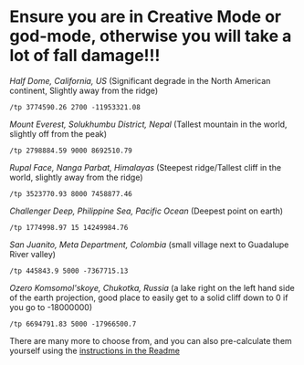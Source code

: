 # Ensure you are in Creative Mode or god-mode, otherwise you will take a lot of fall damage!!!



*Half Dome, California, US*
(Significant degrade in the North American continent, Slightly away from the ridge)

```
/tp 3774590.26 2700 -11953321.08
```
*Mount Everest, Solukhumbu District, Nepal*
(Tallest mountain in the world, slightly off  from the peak)

```
/tp 2798884.59 9000 8692510.79
```
*Rupal Face, Nanga Parbat, Himalayas*
(Steepest ridge/Tallest cliff in the world, slightly away from the ridge)

```
/tp 3523770.93 8000 7458877.46
```
*Challenger Deep, Philippine Sea, Pacific Ocean*
(Deepest point on earth)
```
/tp 1774998.97 15 14249984.76
```
*San Juanito, Meta Department, Colombia*
(small village next to Guadalupe River valley)
```
/tp 445843.9 5000 -7367715.13
```
*Ozero Komsomol'skoye, Chukotka, Russia*
(a lake right on the left hand side of the earth projection, good place to easily get to a solid cliff down to 0 if you go to -18000000)

```
/tp 6694791.83 5000 -17966500.7
```

There are many more to choose from, and you can also pre-calculate them yourself using the [instructions in the Readme](README.md)



